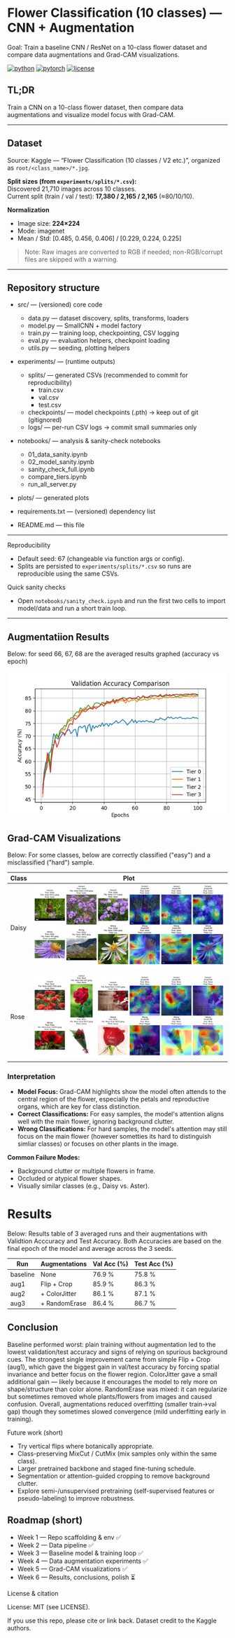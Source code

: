 # Flower Classification (10 classes) — CNN + Augmentation

Goal: Train a baseline CNN / ResNet on a 10-class flower dataset and compare data augmentations and Grad-CAM visualizations.

[![python](https://img.shields.io/badge/Python-3.9%2B-blue.svg)]() [![pytorch](https://img.shields.io/badge/PyTorch-2.x-red.svg)]() [![license](https://img.shields.io/badge/License-MIT-green.svg)]()

## TL;DR
Train a CNN on a 10-class flower dataset, then compare data augmentations and visualize model focus with Grad-CAM.

---

## Dataset
Source: Kaggle — “Flower Classification (10 classes / V2 etc.)”, organized as `root/<class_name>/*.jpg`.

**Split sizes (from `experiments/splits/*.csv`):**  
Discovered 21,710 images across 10 classes.  
Current split (train / val / test): **17,380 / 2,165 / 2,165** (≈80/10/10).

**Normalization**
- Image size: **224×224**
- Mode: imagenet
- Mean / Std: [0.485, 0.456, 0.406] / [0.229, 0.224, 0.225]

> Note: Raw images are converted to RGB if needed; non-RGB/corrupt files are skipped with a warning.

---

## Repository structure

- src/ — (versioned) core code
  - data.py — dataset discovery, splits, transforms, loaders
  - model.py — SmallCNN + model factory
  - train.py — training loop, checkpointing, CSV logging
  - eval.py — evaluation helpers, checkpoint loading
  - utils.py — seeding, plotting helpers

- experiments/ — (runtime outputs)
  - splits/ — generated CSVs (recommended to commit for reproducibility)
    - train.csv
    - val.csv
    - test.csv
  - checkpoints/ — model checkpoints (.pth) -> keep out of git (gitignored)
  - logs/ — per-run CSV logs -> commit small summaries only

- notebooks/ — analysis & sanity-check notebooks
  - 01_data_sanity.ipynb
  - 02_model_sanity.ipynb
  - sanity_check_full.ipynb
  - compare_tiers.ipynb
  - run_all_server.py

- plots/ — generated plots
- requirements.txt — (versioned) dependency list
- README.md — this file

---

Reproducibility

- Default seed: 67 (changeable via function args or config).
- Splits are persisted to `experiments/splits/*.csv` so runs are reproducible using the same CSVs.

Quick sanity checks

- Open `notebooks/sanity_check.ipynb` and run the first two cells to import model/data and run a short train loop.

---

## Augmentatiion Results

Below: for seed 66, 67, 68 are the averaged results graphed (accuracy vs epoch)

![](plots/aug_tiers_comparison.png)

## Grad-CAM Visualizations

Below: For some classes, below are correctly classified ("easy") and a misclassified ("hard") sample.  

| Class |             Plot              |
|-------|:-----------------------------:|
| Daisy | ![](plots/gradcam/Aster_gradcam.png) |
| Rose  | ![](plots/gradcam/Rose_gradcam.png) |

### Interpretation

- **Model Focus:** Grad-CAM highlights show the model often attends to the central region of the flower, especially the petals and reproductive organs, which are key for class distinction.
- **Correct Classifications:** For easy samples, the model's attention aligns well with the main flower, ignoring background clutter.
- **Wrong Classifications:** For hard samples, the model's attention may still focus on the main flower (however sometties its hard to distinguish simliar classes) or focuses on other plants in the image.

**Common Failure Modes:**
- Background clutter or multiple flowers in frame.
- Occluded or atypical flower shapes.
- Visually similar classes (e.g., Daisy vs. Aster).

# Results

Below: Results table of 3 averaged runs and their augmentations with Validtion Acccuracy and Test Accuracy.
Both Accuracies are based on the final epoch of the model and average across the 3 seeds.

| Run      | Augmentations | Val Acc (%) | Test Acc (%) |
|----------|---------------|-------------|--------------|
| baseline |     None      |    76.9 %   |    75.8 %    |
| aug1     |  Flip + Crop  |    85.9 %   |    86.3 %    |
| aug2     | + ColorJitter |    86.1 %   |    87.1 %    |
| aug3     | + RandomErase |    86.4 %   |    86.7 %    |

## Conclusion
Baseline performed worst: plain training without augmentation led to the lowest validation/test accuracy and signs of relying on spurious background cues. The strongest single improvement came from simple Flip + Crop (aug1), which gave the biggest gain in val/test accuracy by forcing spatial invariance and better focus on the flower region. ColorJitter gave a small additional gain — likely because it encourages the model to rely more on shape/structure than color alone. RandomErase was mixed: it can regularize but sometimes removed whole plants/flowers from images and caused confusion. Overall, augmentations reduced overfitting (smaller train→val gap) though they sometimes slowed convergence (mild underfitting early in training).

Future work (short)
- Try vertical flips where botanically appropriate.
- Class-preserving MixCut / CutMix (mix samples only within the same class).
- Larger pretrained backbone and staged fine-tuning schedule.
- Segmentation or attention-guided cropping to remove background clutter.
- Explore semi-/unsupervised pretraining (self-supervised features or pseudo-labeling) to improve robustness.



## Roadmap (short)

- Week 1 — Repo scaffolding & env ✅
- Week 2 — Data pipeline ✅
- Week 3 — Baseline model & training loop ✅
- Week 4 — Data augmentation experiments ✅
- Week 5 — Grad-CAM visualizations ✅
- Week 6 — Results, conclusions, polish ⏳

License & citation

License: MIT (see LICENSE).

If you use this repo, please cite or link back. Dataset credit to the Kaggle authors.